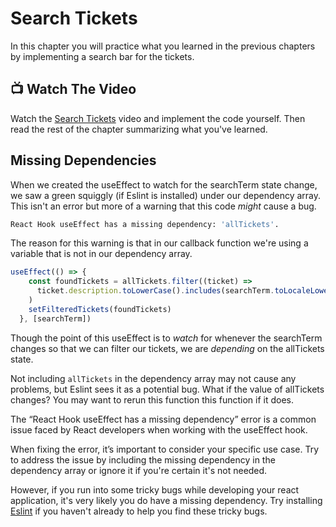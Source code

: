 # Search Tickets
In this chapter you will practice what you learned in the previous chapters by implementing a search bar for the tickets.

## 📺 Watch The Video
Watch the [Search Tickets](https://youtu.be/WPG09-cUJYg?si=sYHT7adRJVgaL0qr) video and implement the code yourself. Then read the rest of the chapter summarizing what you've learned.

## Missing Dependencies
When we created the useEffect to watch for the searchTerm state change, we saw a green squiggly (if Eslint is installed) under our dependency array. This isn't an error but more of a warning that this code _might_ cause a bug. 
```sh
React Hook useEffect has a missing dependency: 'allTickets'. 
```
The reason for this warning is that in our callback function we're using a variable that is not in our dependency array. 
```javascript
useEffect(() => {
    const foundTickets = allTickets.filter((ticket) =>
      ticket.description.toLowerCase().includes(searchTerm.toLocaleLowerCase())
    )
    setFilteredTickets(foundTickets)
  }, [searchTerm])
```
Though the point of this useEffect is to _watch_ for whenever the searchTerm changes so that we can filter our tickets, we are _depending_ on the allTickets state. 

Not including `allTickets` in the dependency array may not cause any problems, but Eslint sees it as a potential bug. What if the value of allTickets changes? You may want to rerun this function this function if it does. 

The “React Hook useEffect has a missing dependency” error is a common issue faced by React developers when working with the useEffect hook.

When fixing the error, it’s important to consider your specific use case. Try to address the issue by including the missing dependency in the dependency array or ignore it if you're certain it's not needed. 

However, if you run into some tricky bugs while developing your react application, it's very likely you do have a missing dependency. Try installing [Eslint](https://marketplace.visualstudio.com/items?itemName=dbaeumer.vscode-eslint) if you haven't already to help you find these tricky bugs.
